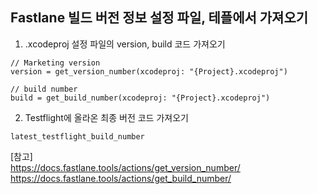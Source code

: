 ## Fastlane 빌드 버전 정보 설정 파일, 테플에서 가져오기

1. .xcodeproj 설정 파일의 version, build 코드 가져오기
```
// Marketing version
version = get_version_number(xcodeproj: "{Project}.xcodeproj")

// build number
build = get_build_number(xcodeproj: "{Project}.xcodeproj")
```

2. Testflight에 올라온 최종 버전 코드 가져오기
```
latest_testflight_build_number
```

[참고] <br/>
https://docs.fastlane.tools/actions/get_version_number/ <br/>
https://docs.fastlane.tools/actions/get_build_number/ <br/>
